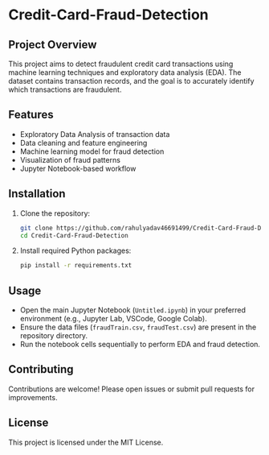 # Credit-Card-Fraud-Detection

## Project Overview
This project aims to detect fraudulent credit card transactions using machine learning techniques and exploratory data analysis (EDA). The dataset contains transaction records, and the goal is to accurately identify which transactions are fraudulent.

## Features
- Exploratory Data Analysis of transaction data
- Data cleaning and feature engineering
- Machine learning model for fraud detection
- Visualization of fraud patterns
- Jupyter Notebook-based workflow

## Installation
1. Clone the repository:
   ```bash
   git clone https://github.com/rahulyadav46691499/Credit-Card-Fraud-Detection.git
   cd Credit-Card-Fraud-Detection
   ```
2. Install required Python packages:
   ```bash
   pip install -r requirements.txt
   ```

## Usage
- Open the main Jupyter Notebook (`Untitled.ipynb`) in your preferred environment (e.g., Jupyter Lab, VSCode, Google Colab).
- Ensure the data files (`fraudTrain.csv`, `fraudTest.csv`) are present in the repository directory.
- Run the notebook cells sequentially to perform EDA and fraud detection.

## Contributing
Contributions are welcome! Please open issues or submit pull requests for improvements.

## License
This project is licensed under the MIT License.
